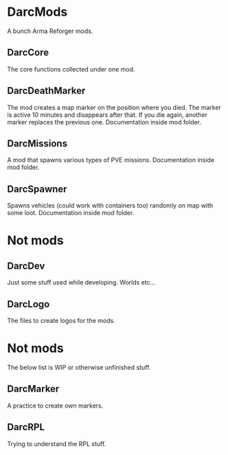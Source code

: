 # DarcMods
A bunch Arma Reforger mods.

## DarcCore
The core functions collected under one mod.

## DarcDeathMarker
The mod creates a map marker on the position where you died. The marker is active 10 minutes and disappears after that. If you die again, another marker replaces the previous one. Documentation inside mod folder.

## DarcMissions
A mod that spawns various types of PVE missions. Documentation inside mod folder.

## DarcSpawner
Spawns vehicles (could work with containers too) randomly on map with some loot. Documentation inside mod folder.

# Not mods
## DarcDev
Just some stuff used while developing. Worlds etc...

## DarcLogo
The files to create logos for the mods.

# Not mods 
The below list is WIP or otherwise unfinished stuff.

## DarcMarker
A practice to create own markers. 

## DarcRPL
Trying to understand the RPL stuff.
